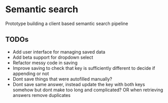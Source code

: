 # Semantic search

Prototype building a client based semantic search pipeline

## TODOs

- Add user interface for managing saved data
- Add beta support for dropdown select
- Refactor messy code in saving
- Improve saving to check that key is sufficiently different to decide if appending or not
- Dont save things that were autofilled manually?
- Dont save same answer, instead update the key with both keys somehow but dont make too long and complicated? OR when retrieving answers remove duplicates